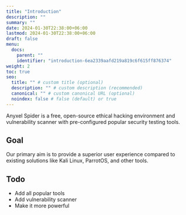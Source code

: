 ```yaml
---
title: "Introduction"
description: ""
summary: ""
date: 2024-01-30T22:38:00+06:00
lastmod: 2024-01-30T22:38:00+06:00
draft: false
menu:
  docs:
    parent: ""
    identifier: "introduction-6ea2339aafd219a819c6f615ff876374"
weight: 2
toc: true
seo:
  title: "" # custom title (optional)
  description: "" # custom description (recommended)
  canonical: "" # custom canonical URL (optional)
  noindex: false # false (default) or true
---
```


Anyxel Spider is a free, open-source ethical hacking environment and vulnerability scanner with pre-configured popular security testing tools.

## Goal

Our primary aim is to provide a superior user experience compared to existing solutions like Kali Linux, ParrotOS, and other tools.

## Todo

* Add all popular tools
* Add vulnerability scanner
* Make it more powerful
